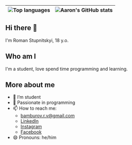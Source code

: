  |![Top languages](https://github-readme-stats.vercel.app/api/top-langs/?username=RomanStupnitskyi&theme=gruvbox) |![Aaron's GitHub stats](https://github-readme-stats.vercel.app/api?username=RomanStupnitskyi&theme=gruvbox&show_icons=true) |
|-|-| 

## Hi there 👋
I'm Roman Stupnitskyi, 18 y.o.

## Who am I
I'm a student, love spend time programming and learning.

## More about me
- 🔭 I’m student
- 🌱 Passionate in programming
- 📫 How to reach me:
  - bamburov.r.v@gmail.com
  - [LinkedIn](https://www.linkedin.com/in/roman-stupnitskyi)
  - [Instagram](https://instagram.com/roman_stupnitskyi)
  - [Facebook](https://www.facebook.com/profile.php?id=100017926517016)
- 😄 Pronouns: he/him
